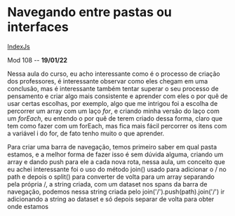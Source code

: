 # Navegando entre pastas ou interfaces
[IndexJs](../IndexJs.md)

Mod 108 -- **19/01/22**

Nessa aula do curso, eu acho interessante como é o processo de criação dos professores, é interessante observar como eles chegam em uma conclusão, mas é interessante também tentar superar o seu processo de pensamento e criar algo mais consistente e aprender com eles o por quê de usar certas escolhas, por exemplo, algo que me intrigou foi a escolha de percorrer um array com um laço *for*, e criando minha versão do laço com um *forEach*, eu entendo o por quê de terem criado dessa forma, claro que tem como fazer com um forEach, mas fica mais fácil percorrer os itens com a variável i do for, de fato tenho muito o que aprender.

Para criar uma barra de navegação, temos primeiro saber em qual pasta estamos, e a melhor forma de fazer isso é sem dúvida alguma, criando um array e dando push para ele a cada nova rota, nessa aula, um conceito que eu achei interessante foi o uso do método join() usado para adicionar o / no path e depois o split() para converter de volta para um array separando pela própria /, a string criada, com um dataset nos spans da barra de navegação, podemos nessa string criada pelo join('/').push(path).join('/') ir adicionando a string ao dataset e só depois separar de volta para obter onde estamos
